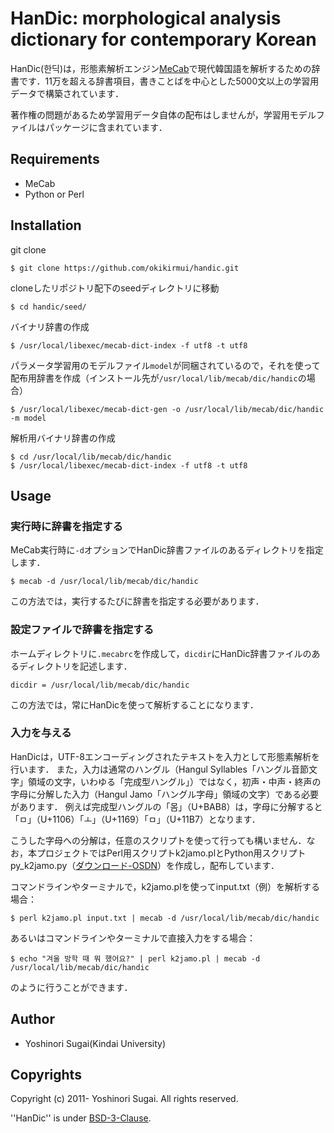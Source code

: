 # HanDic: morphological analysis dictionary for contemporary Korean

HanDic(한딕)は，形態素解析エンジン[MeCab](https://taku910.github.io/mecab/)で現代韓国語を解析するための辞書です．11万を超える辞書項目，書きことばを中心とした5000文以上の学習用データで構築されています．

著作権の問題があるため学習用データ自体の配布はしませんが，学習用モデルファイルはパッケージに含まれています．

## Requirements

  - MeCab
  - Python or Perl

## Installation

git clone

```console
$ git clone https://github.com/okikirmui/handic.git
```

cloneしたリポジトリ配下のseedディレクトリに移動

```console
$ cd handic/seed/
```

バイナリ辞書の作成

```console
$ /usr/local/libexec/mecab-dict-index -f utf8 -t utf8
```

パラメータ学習用のモデルファイル`model`が同梱されているので，それを使って配布用辞書を作成（インストール先が`/usr/local/lib/mecab/dic/handic`の場合）

```console
$ /usr/local/libexec/mecab-dict-gen -o /usr/local/lib/mecab/dic/handic -m model
```

解析用バイナリ辞書の作成

```console
$ cd /usr/local/lib/mecab/dic/handic
$ /usr/local/libexec/mecab-dict-index -f utf8 -t utf8
```

## Usage

### 実行時に辞書を指定する

MeCab実行時に`-d`オプションでHanDic辞書ファイルのあるディレクトリを指定します．

```console
$ mecab -d /usr/local/lib/mecab/dic/handic
```

この方法では，実行するたびに辞書を指定する必要があります．

### 設定ファイルで辞書を指定する

ホームディレクトリに`.mecabrc`を作成して，`dicdir`にHanDic辞書ファイルのあるディレクトリを記述します．

```text
dicdir = /usr/local/lib/mecab/dic/handic
```

この方法では，常にHanDicを使って解析することになります．

### 入力を与える

HanDicは，UTF-8エンコーディングされたテキストを入力として形態素解析を行います．
また，入力は通常のハングル（Hangul Syllables「ハングル音節文字」領域の文字，いわゆる「完成型ハングル」）ではなく，初声・中声・終声の字母に分解した入力（Hangul Jamo「ハングル字母」領域の文字）である必要があります．
例えば完成型ハングルの「몸」（U+BAB8）は，字母に分解すると「ㅁ」（U+1106）「ㅗ」（U+1169）「ㅁ」（U+11B7）となります．

こうした字母への分解は，任意のスクリプトを使って行っても構いません．なお，本プロジェクトではPerl用スクリプトk2jamo.plとPython用スクリプトpy_k2jamo.py（[ダウンロード-OSDN](https://ja.osdn.net/rel/handic/tools/k2jamo)）を作成し，配布しています．

コマンドラインやターミナルで，k2jamo.plを使ってinput.txt（例）を解析する場合：

```console
$ perl k2jamo.pl input.txt | mecab -d /usr/local/lib/mecab/dic/handic
```

あるいはコマンドラインやターミナルで直接入力をする場合：

```console
$ echo "겨울 방학 때 뭐 했어요?" | perl k2jamo.pl | mecab -d /usr/local/lib/mecab/dic/handic
```

のように行うことができます．

## Author

  - Yoshinori Sugai(Kindai University)

## Copyrights

Copyright (c) 2011- Yoshinori Sugai. All rights reserved.

''HanDic'' is under [BSD-3-Clause](https://opensource.org/licenses/BSD-3-Clause).

